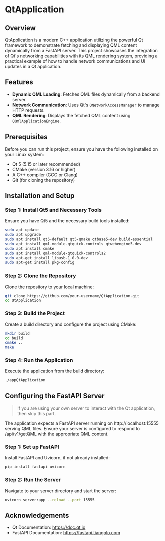 # QtApplication

## Overview
QtApplication is a modern C++ application utilizing the powerful Qt framework to demonstrate fetching and displaying QML content dynamically from a FastAPI server. This project showcases the integration of Qt's networking capabilities with its QML rendering system, providing a practical example of how to handle network communications and UI updates in a Qt application.

## Features
- **Dynamic QML Loading**: Fetches QML files dynamically from a backend server.
- **Network Communication**: Uses Qt's `QNetworkAccessManager` to manage HTTP requests.
- **QML Rendering**: Displays the fetched QML content using `QQmlApplicationEngine`.

## Prerequisites
Before you can run this project, ensure you have the following installed on your Linux system:
- Qt 5 (5.15 or later recommended)
- CMake (version 3.16 or higher)
- A C++ compiler (GCC or Clang)
- Git (for cloning the repository)

## Installation and Setup

### Step 1: Install Qt5 and Necessary Tools
Ensure you have Qt5 and the necessary build tools installed:
```bash
sudo apt update
sudo apt upgrade
sudo apt install qt5-default qt5-qmake qtbase5-dev build-essential
sudo apt install qml-module-qtquick-controls qtwebengine5-dev
sudo apt install cmake
sudo apt install qml-module-qtquick-controls2
sudo apt-get install libusb-1.0-0-dev
sudo apt-get install pkg-config
```

### Step 2: Clone the Repository
Clone the repository to your local machine:

```bash
git clone https://github.com/your-username/QtApplication.git
cd QtApplication
```

### Step 3: Build the Project
Create a build directory and configure the project using CMake:

```bash
mkdir build
cd build
cmake ..
make
```

### Step 4: Run the Application
Execute the application from the build directory:

```bash
./appQtApplication
```

## Configuring the FastAPI Server
> If you are using your own server to interact with the Qt application, then skip this part.

The application expects a FastAPI server running on http://localhost:15555 serving QML files. Ensure your server is configured to respond to /api/v1/getQML with the appropriate QML content.

### Step 1: Set up FastAPI
Install FastAPI and Uvicorn, if not already installed:

```bash
pip install fastapi uvicorn
```

### Step 2: Run the Server
Navigate to your server directory and start the server:

```bash
uvicorn server:app --reload --port 15555
```

## Acknowledgements
- Qt Documentation: https://doc.qt.io
- FastAPI Documentation: https://fastapi.tiangolo.com
